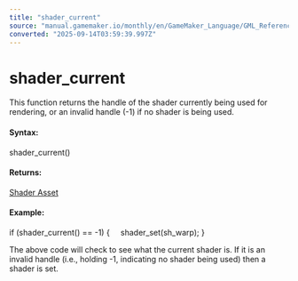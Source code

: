 ```yaml
---
title: "shader_current"
source: "manual.gamemaker.io/monthly/en/GameMaker_Language/GML_Reference/Asset_Management/Shaders/shader_current.htm"
converted: "2025-09-14T03:59:39.997Z"
---
```


# shader\_current

This function returns the handle of the shader currently being used for rendering, or an invalid handle (\-1) if no shader is being used.

#### Syntax:

shader\_current()

#### Returns:

[Shader Asset](../../../../The_Asset_Editors/Shaders.md)

#### Example:

if (shader\_current() == -1)
{
    shader\_set(sh\_warp);
}

The above code will check to see what the current shader is. If it is an invalid handle (i.e., holding \-1, indicating no shader being used) then a shader is set.